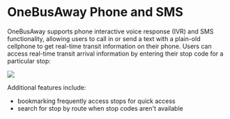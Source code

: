 # OneBusAway Phone and SMS

OneBusAway supports phone interactive voice response (IVR) and SMS functionality, allowing users to call in or send a 
text with a plain-old cellphone to get real-time transit information on their phone.  Users can access real-time transit
arrival information by entering  their stop code for a particular stop:

<img src="StopNumber.jpg" />

Additional features include:

* bookmarking frequently access stops for quick access
* search for stop by route when stop codes aren't available